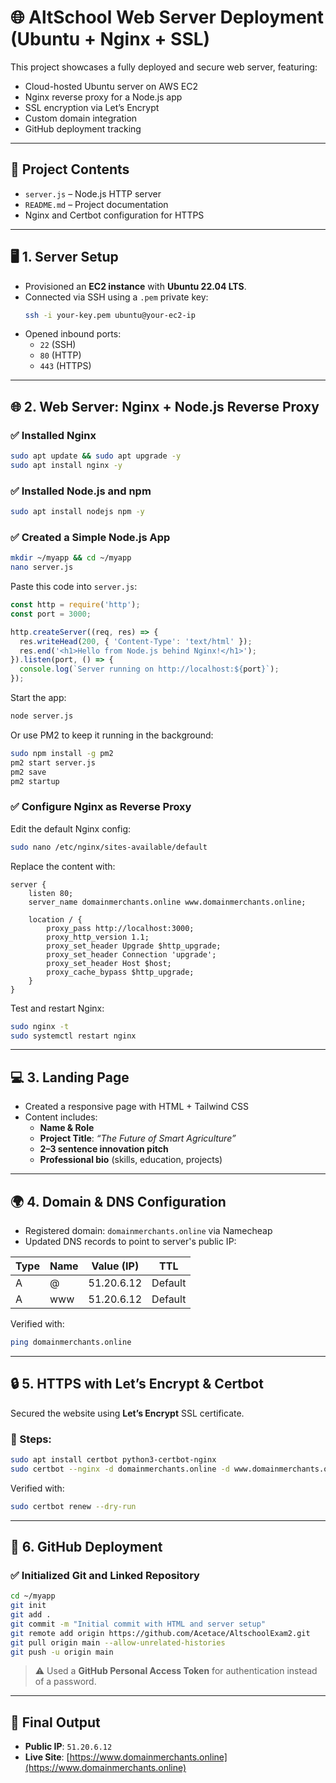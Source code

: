 # 🌐 AltSchool Web Server Deployment (Ubuntu + Nginx + SSL)

This project showcases a fully deployed and secure web server, featuring:
- Cloud-hosted Ubuntu server on AWS EC2
- Nginx reverse proxy for a Node.js app
- SSL encryption via Let’s Encrypt
- Custom domain integration
- GitHub deployment tracking

---

## 📁 Project Contents
- `server.js` – Node.js HTTP server
- `README.md` – Project documentation
- Nginx and Certbot configuration for HTTPS

---

## 🖥️ 1. Server Setup

- Provisioned an **EC2 instance** with **Ubuntu 22.04 LTS**.
- Connected via SSH using a `.pem` private key:
  ```bash
  ssh -i your-key.pem ubuntu@your-ec2-ip
  ```
- Opened inbound ports:
  - `22` (SSH)
  - `80` (HTTP)
  - `443` (HTTPS)

---

## 🌐 2. Web Server: Nginx + Node.js Reverse Proxy

### ✅ Installed Nginx
```bash
sudo apt update && sudo apt upgrade -y
sudo apt install nginx -y
```

### ✅ Installed Node.js and npm
```bash
sudo apt install nodejs npm -y
```

### ✅ Created a Simple Node.js App
```bash
mkdir ~/myapp && cd ~/myapp
nano server.js
```

Paste this code into `server.js`:
```js
const http = require('http');
const port = 3000;

http.createServer((req, res) => {
  res.writeHead(200, { 'Content-Type': 'text/html' });
  res.end('<h1>Hello from Node.js behind Nginx!</h1>');
}).listen(port, () => {
  console.log(`Server running on http://localhost:${port}`);
});
```

Start the app:
```bash
node server.js
```

Or use PM2 to keep it running in the background:
```bash
sudo npm install -g pm2
pm2 start server.js
pm2 save
pm2 startup
```

### ✅ Configure Nginx as Reverse Proxy

Edit the default Nginx config:
```bash
sudo nano /etc/nginx/sites-available/default
```

Replace the content with:
```nginx
server {
    listen 80;
    server_name domainmerchants.online www.domainmerchants.online;

    location / {
        proxy_pass http://localhost:3000;
        proxy_http_version 1.1;
        proxy_set_header Upgrade $http_upgrade;
        proxy_set_header Connection 'upgrade';
        proxy_set_header Host $host;
        proxy_cache_bypass $http_upgrade;
    }
}
```

Test and restart Nginx:
```bash
sudo nginx -t
sudo systemctl restart nginx
```

---

## 💻 3. Landing Page

- Created a responsive page with HTML + Tailwind CSS
- Content includes:
  - **Name & Role**
  - **Project Title**: *“The Future of Smart Agriculture”*
  - **2–3 sentence innovation pitch**
  - **Professional bio** (skills, education, projects)

---

## 🌍 4. Domain & DNS Configuration

- Registered domain: `domainmerchants.online` via Namecheap
- Updated DNS records to point to server's public IP:

| Type | Name | Value (IP)    | TTL     |
|------|------|---------------|---------|
| A    | @    | 51.20.6.12     | Default |
| A    | www  | 51.20.6.12     | Default |

Verified with:
```bash
ping domainmerchants.online
```

---

## 🔒 5. HTTPS with Let’s Encrypt & Certbot

Secured the website using **Let’s Encrypt** SSL certificate.

### 🔧 Steps:
```bash
sudo apt install certbot python3-certbot-nginx
sudo certbot --nginx -d domainmerchants.online -d www.domainmerchants.online
```

Verified with:
```bash
sudo certbot renew --dry-run
```

---

## 🔗 6. GitHub Deployment

### ✅ Initialized Git and Linked Repository
```bash
cd ~/myapp
git init
git add .
git commit -m "Initial commit with HTML and server setup"
git remote add origin https://github.com/Acetace/AltschoolExam2.git
git pull origin main --allow-unrelated-histories
git push -u origin main
```

> ⚠️ Used a **GitHub Personal Access Token** for authentication instead of a password.

---

## 🚀 Final Output

- **Public IP**: `51.20.6.12`
- **Live Site**: [https://www.domainmerchants.online](https://www.domainmerchants.online)
  
